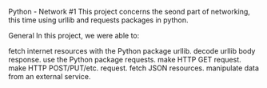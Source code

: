 Python - Network #1
This project concerns the seond part of networking, this time using urllib and requests packages in python.

General
In this project, we were able to:

fetch internet resources with the Python package urllib.
decode urllib body response.
use the Python package requests.
make HTTP GET request.
make HTTP POST/PUT/etc. request.
fetch JSON resources.
manipulate data from an external service.
